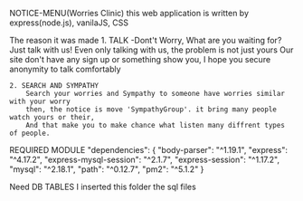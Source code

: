 NOTICE-MENU(Worries Clinic)
    this web application is written by express(node.js), vanilaJS, CSS


The reason it was made
    1. TALK
        -Dont't Worry, What are you waiting for? Just talk with us!
        Even only talking with us, the problem is not just yours
        Our site don't have any sign up or something show you, I hope you secure anonymity to talk comfortably

    2. SEARCH AND SYMPATHY
        Search your worries and Sympathy to someone have worries similar with your worry
        then, the notice is move 'SympathyGroup'. it bring many people watch yours or their, 
        And that make you to make chance what listen many diffrent types of people.  

REQUIRED MODULE
    "dependencies": {
    "body-parser": "^1.19.1",
    "express": "^4.17.2",
    "express-mysql-session": "^2.1.7",
    "express-session": "^1.17.2",
    "mysql": "^2.18.1",
    "path": "^0.12.7",
    "pm2": "^5.1.2"
  }

Need DB TABLES
    I inserted  this folder the sql files


